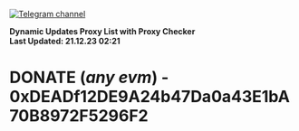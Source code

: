 [![Telegram channel](https://img.shields.io/endpoint?url=https://runkit.io/damiankrawczyk/telegram-badge/branches/master?url=https://t.me/n4z4v0d)](https://t.me/n4z4v0d) 

**Dynamic Updates Proxy List with Proxy Checker**  
**Last Updated: 21.12.23 02:21**

# DONATE (_any evm_) - 0xDEADf12DE9A24b47Da0a43E1bA70B8972F5296F2
